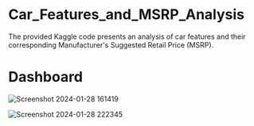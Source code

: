# Car_Features_and_MSRP_Analysis
The provided Kaggle code presents an analysis of car features and their corresponding Manufacturer's Suggested Retail Price (MSRP). 

# Dashboard

![Screenshot 2024-01-28 161419](https://github.com/Akshat8303/Car_Features_and_MSRP_Analysis/assets/132274442/f333b537-52f2-4179-83e3-8032ca093cf0)

![Screenshot 2024-01-28 222345](https://github.com/Akshat8303/Car_Features_and_MSRP_Analysis/assets/132274442/6862e054-4a8b-4d67-a747-aa581a278c94)

